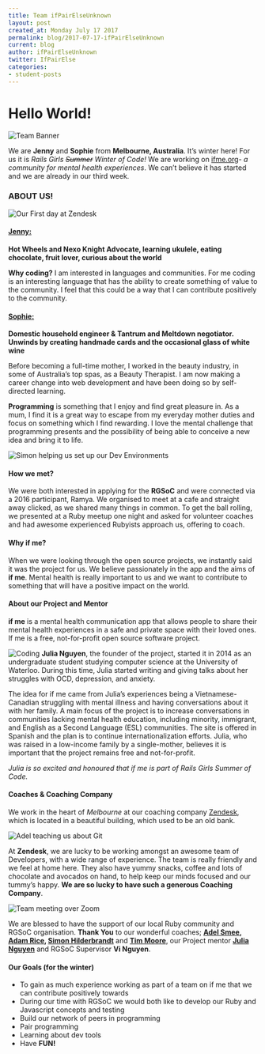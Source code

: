 ```yaml
---
title: Team ifPairElseUnknown
layout: post
created_at: Monday July 17 2017
permalink: blog/2017-07-17-ifPairElseUnknown
current: blog
author: ifPairElseUnknown
twitter: IfPairElse  ‏
categories:
- student-posts
---
```


# __Hello World!__

![Team Banner](/img/blog/2017/ifPairElseUnknown_v5.png)

We are __Jenny__ and __Sophie__ from __Melbourne, Australia__. It’s winter here! For us it is *Rails Girls ~~Summer~~ Winter of Code!* We are working on [ifme.org](https://www.if-me.org/)- _a community for mental health experiences_. We can’t believe it has started and we are already in our third week.

### __ABOUT US!__
![Our First day at Zendesk](/img/blog/2017/ifpair-Zendesk.jpg)

#### __[Jenny:](https://twitter.com/JennyNamster)__
 __Hot Wheels and Nexo Knight Advocate, learning ukulele, eating chocolate, fruit lover, curious about the world__

 __Why coding?__ I am interested in languages and communities. For me coding is an interesting language that has the ability to create something of value to the community. I feel that this could be a way that I can contribute positively to the community.

#### __[Sophie:](https://twitter.com/sophierose239)__
__Domestic household engineer & Tantrum and Meltdown negotiator. Unwinds by creating handmade cards and the occasional glass of white wine__

Before becoming a full-time mother, I worked in the beauty industry, in some of Australia’s top spas, as a Beauty Therapist. I am now making a career change into web development and have been doing so by self-directed learning.

__Programming__ is something that I enjoy and find great pleasure in. As a mum, I find it is a great way to escape from my everyday mother duties and focus on something which I find rewarding. I love the mental challenge that programming presents and the possibility of being able to conceive a new idea and bring it to life.

![Simon helping us set up our Dev Environments](/img/blog/2017/ifpair-SimonH.jpg)

#### __How we met?__
We were both interested in applying for the __RGSoC__ and were connected via a 2016 participant, Ramya. We organised to meet at a cafe and straight away clicked, as we shared many things in common. To get the ball rolling, we presented at a Ruby meetup one night and asked for volunteer coaches and had awesome experienced Rubyists approach us, offering to coach.

#### __Why if me?__
When we were looking through the open source projects, we instantly said it was the project for us. We believe passionately in the app and the aims of __if me__. Mental health is really important to us and we want to contribute to something that will have a positive impact on the world.

#### __About our Project and Mentor__
__if me__ is a mental health communication app that allows people to share their mental health experiences in a safe and private space with their loved ones. If me is a free, not-for-profit open source software project.

![Coding](/img/blog/2017/ifpair-atom.jpg)
__Julia Nguyen__, the founder of the project, started it in 2014 as an undergraduate student studying computer science at the University of Waterloo. During this time, Julia started writing and giving talks about her struggles with OCD, depression, and anxiety.

The idea for if me came from Julia’s experiences being a Vietnamese-Canadian struggling with mental illness and having conversations about it with her family. A main focus of the project is to increase conversations in communities lacking mental health education, including minority, immigrant, and English as a Second Language (ESL) communities. The site is offered in Spanish and the plan is to continue internationalization efforts. Julia, who was raised in a low-income family by a single-mother, believes it is important that the project remains free and not-for-profit.

_Julia is so excited and honoured that if me is part of Rails Girls Summer of Code._

#### __Coaches & Coaching Company__

We work in the heart of _Melbourne_ at our coaching company [Zendesk](https://www.zendesk.com/), which is located in a beautiful building, which used to be an old bank.

![Adel teaching us about Git](/img/blog/2017/ifpair-Adelsmee.jpg)

At __Zendesk__, we are lucky to be working amongst an awesome team of Developers, with a wide range of experience. The team is really friendly and we feel at home here. They also have yummy snacks, coffee and lots of chocolate and avocados on hand, to help keep our minds focused and our tummy’s happy. __We are so lucky to have such a generous Coaching Company__.

![Team meeting over Zoom](/img/blog/2017/ifpair-Teammeeting.jpg)

We are blessed to have the support of our local Ruby community and RGSoC organisation. __Thank You__ to our wonderful coaches; __[Adel Smee](https://twitter.com/adelsmee), [Adam Rice](https://twitter.com/HashNotAdam), [Simon Hilderbrandt](https://au.linkedin.com/in/simonhildebrandt)__ and __[Tim Moore](https://twitter.com/tmoore)__, our Project mentor __[Julia Nguyen](https://twitter.com/fleurchild)__ and RGSoC Supervisor __Vi Nguyen__.


#### __Our Goals (for the winter)__
* To gain as much experience working as part of a team on if me that we can contribute positively  towards
* During our time with RGSoC we would both like to develop our Ruby and Javascript concepts and testing
* Build our network of peers in programming
* Pair programming
* Learning about dev tools
* Have __FUN!__
